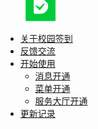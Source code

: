 <!-- 目录页 -->

<p style="margin-top: -30px;">
  <img src="_media/logo.png" style="width:48px;margin-top: -112px;margin-left: 32px;"> 
</p>


<!-- * 校园签到 -->
* [关于校园签到](README.md)
* [反馈交流](contact.md)
* [开始使用](guide.md)
  * [消息开通](open-in-message.md)
  * [菜单开通](open-in-menu.md)
  * [服务大厅开通](open-in-service.md)
* [更新记录](changelog.md)

